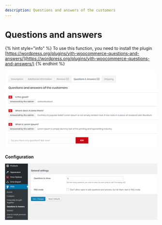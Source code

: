 ```yaml
---
description: Questions and answers of the customers
---
```


# Questions and answers

{% hint style="info" %}
To use this function, you need to install the plugin [https://wordpress.org/plugins/yith-woocommerce-questions-and-answers/](https://wordpress.org/plugins/yith-woocommerce-questions-and-answers/)
{% endhint %}

![](../.gitbook/assets/woo-setting-11.png)

**Configuration**

![](../.gitbook/assets/woo-setting-11-1.png)
